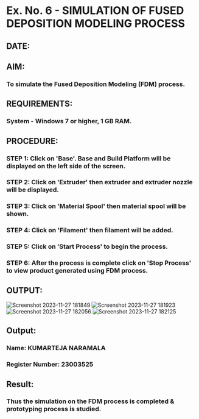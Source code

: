 # Ex. No. 6 - SIMULATION OF FUSED DEPOSITION MODELING PROCESS

## DATE: 
## AIM:
### To simulate the Fused Deposition Modeling (FDM) process.

## REQUIREMENTS:
### System - Windows 7 or higher, 1 GB RAM.

## PROCEDURE:
### STEP 1: Click on 'Base'. Base and Build Platform will be displayed on the left side of the screen.
### STEP 2: Click on 'Extruder' then extruder and extruder nozzle will be displayed.
### STEP 3: Click on 'Material Spool' then material spool will be shown.
### STEP 4: Click on 'Filament' then filament will be added.
### STEP 5: Click on 'Start Process' to begin the process.
### STEP 6: After the process is complete click on 'Stop Process' to view product generated using FDM process.

## OUTPUT:
![Screenshot 2023-11-27 181849](https://github.com/KumarTeja751/Ex.-No---6.-SIMULATION-OF-FUSED-DEPOSITION-MODELING-PROCESS/assets/144947756/81890f0f-e5a9-442e-879c-7f8bcee9aac5)
![Screenshot 2023-11-27 181923](https://github.com/KumarTeja751/Ex.-No---6.-SIMULATION-OF-FUSED-DEPOSITION-MODELING-PROCESS/assets/144947756/7486ce23-fc32-48de-90d4-061fcc2b8697)
![Screenshot 2023-11-27 182056](https://github.com/KumarTeja751/Ex.-No---6.-SIMULATION-OF-FUSED-DEPOSITION-MODELING-PROCESS/assets/144947756/04454785-82ee-4866-8095-f2f5de09bd8c)
![Screenshot 2023-11-27 182125](https://github.com/KumarTeja751/Ex.-No---6.-SIMULATION-OF-FUSED-DEPOSITION-MODELING-PROCESS/assets/144947756/cd5057db-fd81-4222-b3dc-eb05f45d30ad)

## Output:

### Name: KUMARTEJA NARAMALA
### Register Number: 23003525

## Result:
### Thus the simulation on the FDM process is completed & prototyping process is studied.
